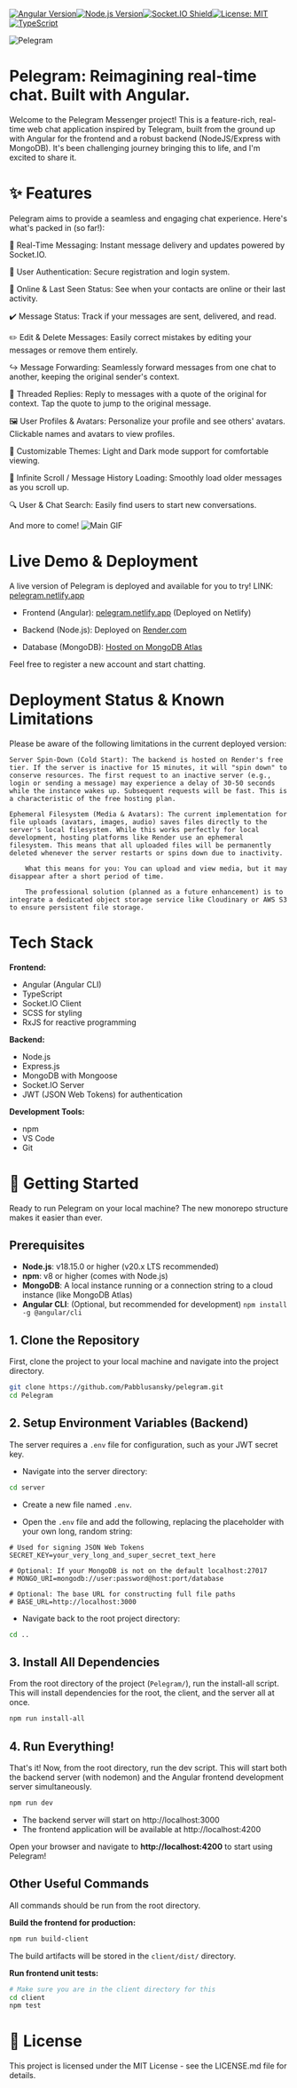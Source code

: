 [![Angular Version][angular-shield]][angular-url][![Node.js Version][nodejs-shield]][nodejs-url][![Socket.IO Shield][socketio-shield]][socketio-url][![License: MIT][license-shield]][license-url][![TypeScript][typescript-shield]][typescript-url]

![Pelegram](README%20files/README.png)
# Pelegram: Reimagining real-time chat. Built with Angular.

Welcome to the Pelegram Messenger project! This is a feature-rich, real-time web chat application inspired by Telegram, built from the ground up with Angular for the frontend and a robust backend (NodeJS/Express with MongoDB). It's been challenging journey bringing this to life, and I'm excited to share it.

# ✨ Features

Pelegram aims to provide a seamless and engaging chat experience. Here's what's packed in (so far!):

📱 Real-Time Messaging: Instant message delivery and updates powered by Socket.IO.

👤 User Authentication: Secure registration and login system.

👀 Online & Last Seen Status: See when your contacts are online or their last activity.

✔️ Message Status: Track if your messages are sent, delivered, and read.

✏️ Edit & Delete Messages: Easily correct mistakes by editing your messages or remove them entirely.

↪️ Message Forwarding: Seamlessly forward messages from one chat to another, keeping the original sender's context.

💬 Threaded Replies: Reply to messages with a quote of the original for context. Tap the quote to jump to the original message.

🖼️ User Profiles & Avatars: Personalize your profile and see others' avatars. Clickable names and avatars to view profiles.

🎨 Customizable Themes: Light and Dark mode support for comfortable viewing.

📜 Infinite Scroll / Message History Loading: Smoothly load older messages as you scroll up.

🔍 User & Chat Search: Easily find users to start new conversations.

And more to come!
![Main GIF](README%20files/Main.gif)

# Live Demo & Deployment

A live version of Pelegram is deployed and available for you to try! LINK: [pelegram.netlify.app](https://pelegram.netlify.app/)

- Frontend (Angular): [pelegram.netlify.app](https://pelegram.netlify.app/) (Deployed on Netlify)

- Backend (Node.js): Deployed on [Render.com](https://render.com/)

- Database (MongoDB): [Hosted on MongoDB Atlas](https://www.mongodb.com/)

Feel free to register a new account and start chatting.
# Deployment Status & Known Limitations
Please be aware of the following limitations in the current deployed version:

    Server Spin-Down (Cold Start): The backend is hosted on Render's free tier. If the server is inactive for 15 minutes, it will "spin down" to conserve resources. The first request to an inactive server (e.g., login or sending a message) may experience a delay of 30-50 seconds while the instance wakes up. Subsequent requests will be fast. This is a characteristic of the free hosting plan.

    Ephemeral Filesystem (Media & Avatars): The current implementation for file uploads (avatars, images, audio) saves files directly to the server's local filesystem. While this works perfectly for local development, hosting platforms like Render use an ephemeral filesystem. This means that all uploaded files will be permanently deleted whenever the server restarts or spins down due to inactivity.

        What this means for you: You can upload and view media, but it may disappear after a short period of time.

        The professional solution (planned as a future enhancement) is to integrate a dedicated object storage service like Cloudinary or AWS S3 to ensure persistent file storage.
# Tech Stack

**Frontend:**
- Angular (Angular CLI)
- TypeScript
- Socket.IO Client
- SCSS for styling
- RxJS for reactive programming

**Backend:**
- Node.js
- Express.js
- MongoDB with Mongoose
- Socket.IO Server
- JWT (JSON Web Tokens) for authentication

**Development Tools:**
- npm
- VS Code
- Git

# 🚀 Getting Started

Ready to run Pelegram on your local machine? The new monorepo structure makes it easier than ever.

## Prerequisites

- **Node.js**: v18.15.0 or higher (v20.x LTS recommended)
- **npm**: v8 or higher (comes with Node.js)
- **MongoDB**: A local instance running or a connection string to a cloud instance (like MongoDB Atlas)
- **Angular CLI**: (Optional, but recommended for development) `npm install -g @angular/cli`

## 1. Clone the Repository

First, clone the project to your local machine and navigate into the project directory.

```bash
git clone https://github.com/Pabblusansky/pelegram.git
cd Pelegram
```

## 2. Setup Environment Variables (Backend)

The server requires a `.env` file for configuration, such as your JWT secret key.

- Navigate into the server directory:
```bash
cd server
```

- Create a new file named `.env`.

- Open the `.env` file and add the following, replacing the placeholder with your own long, random string:
```env
# Used for signing JSON Web Tokens
SECRET_KEY=your_very_long_and_super_secret_text_here

# Optional: If your MongoDB is not on the default localhost:27017
# MONGO_URI=mongodb://user:password@host:port/database

# Optional: The base URL for constructing full file paths
# BASE_URL=http://localhost:3000
```

- Navigate back to the root project directory:
```bash
cd ..
```

## 3. Install All Dependencies

From the root directory of the project (`Pelegram/`), run the install-all script. This will install dependencies for the root, the client, and the server all at once.

```bash
npm run install-all
```

## 4. Run Everything!

That's it! Now, from the root directory, run the dev script. This will start both the backend server (with nodemon) and the Angular frontend development server simultaneously.

```bash
npm run dev
```

- The backend server will start on http://localhost:3000
- The frontend application will be available at http://localhost:4200

Open your browser and navigate to **http://localhost:4200** to start using Pelegram!

## Other Useful Commands

All commands should be run from the root directory.

**Build the frontend for production:**
```bash
npm run build-client
```
The build artifacts will be stored in the `client/dist/` directory.

**Run frontend unit tests:**
```bash
# Make sure you are in the client directory for this
cd client
npm test
```

# 📜 License

This project is licensed under the MIT License - see the LICENSE.md file for details.

[angular-shield]: https://img.shields.io/badge/angular-v20%2B-%23DD0031?logo=angular
[angular-url]: https://angular.io/

[typescript-shield]: https://img.shields.io/badge/typescript-v5%2B-%233178C6?logo=typescript
[typescript-url]: https://www.typescriptlang.org/

[nodejs-shield]: https://img.shields.io/badge/Node.js-v18.15+/20+-%2523339933?logo=node.js
[nodejs-url]: https://nodejs.org/

[socketio-shield]: https://img.shields.io/badge/Socket.IO-v4%2B-010101?logo=socket.io
[socketio-url]: https://socket.io/

[license-shield]: https://img.shields.io/badge/License-MIT-yellow.svg
[license-url]: https://opensource.org/licenses/MIT